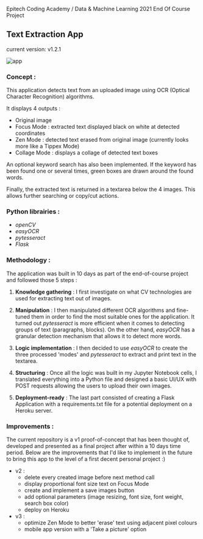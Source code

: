 Epitech Coding Academy / Data & Machine Learning 2021 End Of Course Project

## Text Extraction App

current version: v1.2.1

![app](https://user-images.githubusercontent.com/84317349/137354928-7af0a955-b56b-41c1-9458-38dafb8a4eff.jpg)

### Concept :
This application detects text from an uploaded image using OCR (Optical Character Recognition) algorithms.

It displays 4 outputs :
  + Original image
  + Focus Mode : extracted text displayed black on white at detected coordinates
  + Zen Mode : detected text erased from original image (currently looks more like a Tippex Mode)
  + Collage Mode : displays a collage of detected text boxes

An optional keyword search has also been implemented. If the keyword has been found one or several times, green boxes are drawn around the found words.

Finally, the extracted text is returned in a textarea below the 4 images. This allows further searching or copy/cut actions.

### Python librairies : 
  + *openCV*
  + *easyOCR*
  + *pytesseract*
  + *Flask*

### Methodology :
The application was built in 10 days as part of the end-of-course project and followed those 5 steps :
1. **Knowledge gathering** : I first investigate on what CV technologies are used for extracting text out of images. 

2. **Manipulation** : I then manipulated different OCR algorithms and fine-tuned them in order to find the most suitable ones for the application. It turned out *pytesseract* is more efficient when it comes to detecting groups of text (paragraphs, blocks). On the other hand, *easyOCR* has a granular detection mechanism that allows it to detect more words. 

3. **Logic implementation** : I then decided to use *easyOCR* to create the three processed 'modes' and *pytesseract* to extract and print text in the textarea.

4. **Structuring** : Once all the logic was built in my Jupyter Notebook cells, I translated everything into a Python file and designed a basic UI/UX with POST requests allowing the users to upload their own images. 

5. **Deployment-ready** : The last part consisted of creating a Flask Application with a requirements.txt file for a potential deployment on a Heroku server.

### Improvements :
The current repository is a v1 proof-of-concept that has been thought of, developed and presented as a final project after within a 10 days time period. Below are the improvements that I'd like to implement in the future to bring this app to the level of a first decent personal project :)

+ v2 :
  + delete every created image before next method call
  + display proportional font size text on Focus Mode
  + create and implement a save images button
  + add optional parameters (image resizing, font size, font weight, search box color)
  + deploy on Heroku
+ v3 :
  + optimize Zen Mode to better 'erase' text using adjacent pixel colours
  + mobile app version with a 'Take a picture' option

